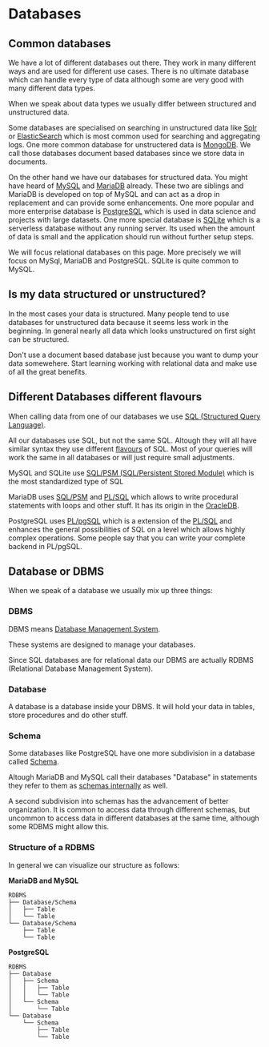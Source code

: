 # Databases

## Common databases

We have a lot of different databases out there. They work in many different ways and are used for different use cases.
There is no ultimate database which can handle every type of data although some are very good with many different data
types.

When we speak about data types we usually differ between structured and unstructured data.

Some databases are specialised on searching in unstructured data like [Solr](https://solr.apache.org/)
or [ElasticSearch](https://www.elastic.co/elastic-stack/) which is most common used for searching and aggregating logs.
One more common database for unstructered data is [MongoDB](https://www.mongodb.com/). We call those databases document
based databases since we store data in documents.

On the other hand we have our databases for structured data. You might have heard of [MySQL](https://www.mysql.com/)
and [MariaDB](https://mariadb.org/) already. These two are siblings and MariaDB is developed on top of MySQL and can act
as a drop in replacement and can provide some enhancements. One more popular and more enterprise database
is [PostgreSQL](https://www.postgresql.org/) which is used in data science and projects with large datasets. One more
special database is [SQLite](https://www.sqlite.org) which is a serverless database without any running server. Its used
when the amount of data is small and the application should run without further setup steps.

We will focus relational databases on this page. More precisely we will focus on MySql, MariaDB and PostgreSQL. SQLite
is quite common to MySQL.

## Is my data structured or unstructured?

In the most cases your data is structured. Many people tend to use databases for unstructured data because it seems less
work in the beginning. In general nearly all data which looks unstructured on first sight can be structured.

Don't use a document based database just because you want to dump your data somewehere. Start learning working with
relational data and make use of all the great benefits.

## Different Databases different flavours

When calling data from one of our databases we use [SQL (Structured Query Language)](https://en.wikipedia.org/wiki/SQL).

All our databases use SQL, but not the same SQL. Altough they will all have similar syntax they use
different [flavours](https://en.wikipedia.org/wiki/SQL#Procedural_extensions)
of SQL. Most of your queries will work the same in all databases or will just require small adjustments.

MySQL and SQLite use [SQL/PSM (SQL/Persistent Stored Module)](https://en.wikipedia.org/wiki/SQL/PSM) which is the most
standardized type of SQL

MariaDB uses [SQL/PSM](https://en.wikipedia.org/wiki/SQL/PSM) and [PL/SQL](https://en.wikipedia.org/wiki/PL/SQL) which
allows to write procedural statements with loops and other stuff. It has its origin in
the [OracleDB](https://www.oracle.com/database/).

PostgreSQL uses [PL/pgSQL](https://en.wikipedia.org/wiki/PL/pgSQL) which is a extension of
the [PL/SQL](https://en.wikipedia.org/wiki/PL/SQL) and enhances the general possibilities of SQL on a level which allows
highly complex operations. Some people say that you can write your complete backend in PL/pgSQL.

## Database or DBMS

When we speak of a database we usually mix up three things:

### DBMS

DBMS means [Database Management System](https://en.wikipedia.org/wiki/Database#Database_management_system).

These systems are designed to manage your databases.

Since SQL databases are for relational data our DBMS are actually RDBMS (Relational Database Management System).

### Database

A database is a database inside your DBMS. It will hold your data in tables, store procedures and do other stuff.

### Schema

Some databases like PostgreSQL have one more subdivision in a database
called [Schema](https://www.postgresqltutorial.com/postgresql-schema/).

Altough MariaDB and MySQL call their databases "Database" in statements they refer to them
as [schemas internally](https://www.tutorialspoint.com/difference-between-schema-and-database-in-mysql) as well.

A second subdivision into schemas has the advancement of better organization. It is common to access data through
different schemas, but uncommon to access data in different databases at the same time, although some RDBMS might allow
this.

### Structure of a RDBMS

In general we can visualize our structure as follows:

**MariaDB and MySQL**

```
RDBMS
├── Database/Schema
│   ├── Table
│   └── Table
└── Database/Schema
    ├── Table
    └── Table
```
**PostgreSQL**

```
RDBMS
├── Database
│   ├── Schema
│   │   ├── Table
│   │   └── Table
│   └── Schema
│       └── Table
└── Database
    └── Schema
        ├── Table
        └── Table
```
